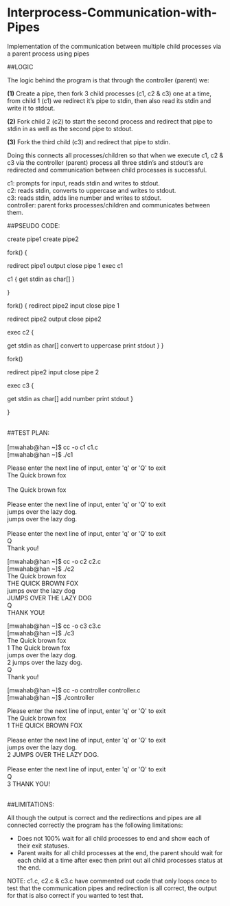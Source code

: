 # Interprocess-Communication-with-Pipes
Implementation of the communication between multiple child processes via a parent process using pipes



##LOGIC


The logic behind the program is that through the controller (parent) we:

**(1)** Create a pipe, then fork 3 child processes (c1, c2 & c3) one at a time, 
from child 1 (c1) we redirect it’s pipe to stdin, then also read its stdin and write it to stdout.

**(2)** Fork child 2 (c2) to start the second process and redirect that pipe to stdin in as well as the second pipe to stdout. 

**(3)** Fork the third child (c3) and redirect that pipe to stdin. 

Doing this connects all processes/children so that when we execute c1, c2 & c3 via the controller (parent) 
process all three stdin’s and stdout’s are redirected and communication between child processes is successful. 


c1: prompts for input, reads stdin and writes to stdout. <br />
c2: reads stdin, converts to uppercase and writes to stdout. <br />
c3: reads stdin, adds line number and writes to stdout.<br />
controller: parent forks processes/children and communicates between them.<br />



##PSEUDO CODE:


create pipe1
create pipe2

fork()
{

redirect pipe1 output
close pipe 1 
exec c1

c1
{
get stdin as char[]
}

}

fork()
{
redirect pipe2 input
close pipe 1

redirect pipe2 output
close pipe2

exec c2
{

get stdin as char[]
convert to uppercase
print stdout
}
}

fork()

redirect pipe2 input
close pipe 2


exec c3
{

get stdin as char[]
add number
print stdout
}

}


 <br />
##TEST PLAN: <br />
 <br />
[mwahab@han ~]$ cc -o c1 c1.c <br />
[mwahab@han ~]$ ./c1 <br />

Please enter the next line of input, enter 'q' or 'Q' to exit <br />
The Quick brown fox   <br />   
The Quick brown fox  <br />
 <br />
Please enter the next line of input, enter 'q' or 'Q' to exit <br />
jumps over the lazy dog. <br />
jumps over the lazy dog. <br />
 <br />
Please enter the next line of input, enter 'q' or 'Q' to exit <br />
Q <br />
Thank you! <br />

[mwahab@han ~]$ cc -o c2 c2.c <br />
[mwahab@han ~]$ ./c2 <br />
The Quick brown fox <br />
THE QUICK BROWN FOX <br />
jumps over the lazy dog <br />
JUMPS OVER THE LAZY DOG <br />
Q <br />
THANK YOU! <br />

[mwahab@han ~]$ cc -o c3 c3.c <br />
[mwahab@han ~]$ ./c3 <br />
The Quick brown fox <br />
 1 The Quick brown fox <br />
jumps over the lazy dog. <br />
 2 jumps over the lazy dog. <br />
Q <br />
Thank you! <br />

[mwahab@han ~]$ cc -o controller controller.c<br />
[mwahab@han ~]$ ./controller <br />

Please enter the next line of input, enter 'q' or 'Q' to exit <br />
The Quick brown fox <br />
 1 THE QUICK BROWN FOX <br />
 <br />
Please enter the next line of input, enter 'q' or 'Q' to exit <br />
jumps over the lazy dog. <br />
 2 JUMPS OVER THE LAZY DOG. <br />
 <br />
Please enter the next line of input, enter 'q' or 'Q' to exit <br />
Q <br />
 3 THANK YOU! <br />
 <br />

##LIMITATIONS:  <br />


All though the output is correct and the redirections and pipes are all connected correctly the program has the following limitations: <br />

- Does not 100% wait for all child processes to end and show each of their exit statuses.  <br />
- Parent waits for all child processes at the end, the parent should wait for each child at a time after exec then print out all child processes status at the end. <br />


NOTE: c1.c, c2.c & c3.c have commented out code that only loops once to test that the communication pipes and redirection is all correct, the output for that is also correct if you wanted to test that. <br />

